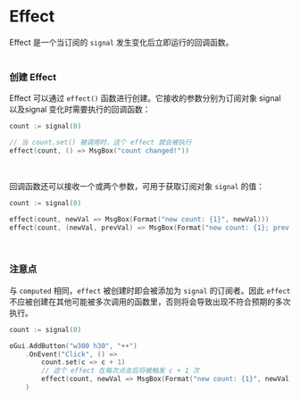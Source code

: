 # Effect

Effect 是一个当订阅的 `signal` 发生变化后立即运行的回调函数。
<br>
<br>

### 创建 Effect

Effect 可以通过 `effect()` 函数进行创建。它接收的参数分别为订阅对象 signal 以及signal 变化时需要执行的回调函数：

```go
count := signal(0)

// 当 count.set() 被调用时，这个 effect 就会被执行
effect(count, () => MsgBox("count changed!"))
```
<br>

回调函数还可以接收一个或两个参数，可用于获取订阅对象 `signal` 的值：
```go
count := signal(0)

effect(count, newVal => MsgBox(Format("new count: {1}", newVal)))
effect(count, (newVal, prevVal) => MsgBox(Format("new count: {1}; prev count: {2}", newValue, prevVal)))
```
<br>

### 注意点
与 `computed` 相同，`effect` 被创建时即会被添加为 `signal` 的订阅者。因此 `effect` 不应被创建在其他可能被多次调用的函数里，否则将会导致出现不符合预期的多次执行。
```go
count := signal(0)

oGui.AddButton("w300 h30", "++")
    .OnEvent("Click", () => 
        count.set(c => c + 1)
        // 这个 effect 在每次点击后将被触发 c + 1 次
        effect(count, newVal => MsgBox(Format("new count: {1}", newVal)))
    )
```